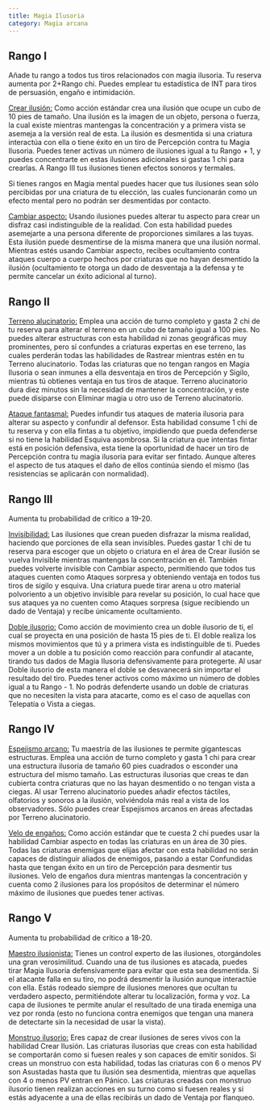 ```yaml
---
title: Magia Ilusoria
category: Magia arcana
---
```


## Rango I

Añade tu rango a todos tus tiros relacionados con magia ilusoria. Tu reserva aumenta por 2+Rango chi. Puedes emplear tu estadística de INT para tiros de persuasión, engaño e intimidación.

<u>Crear ilusión:</u> Como acción estándar crea una ilusión que ocupe un cubo de 10 pies de tamaño. Una ilusión es la imagen de un objeto, persona o fuerza, la cual existe mientras mantengas la concentración y a primera vista se asemeja a la versión real de esta. La ilusión es desmentida si una criatura interactúa con ella o tiene éxito en un tiro de Percepción contra tu Magia Ilusoria. Puedes tener activas un número de ilusiones igual a tu Rango + 1, y puedes concentrarte en estas ilusiones adicionales si gastas 1 chi para crearlas. A Rango III tus ilusiones tienen efectos sonoros y termales. 

Si tienes rangos en Magia mental puedes hacer que tus ilusiones sean sólo percibidas por una criatura de tu elección, las cuales funcionarán como un efecto mental pero no podrán ser desmentidas por contacto.

<u>Cambiar aspecto:</u> Usando ilusiones puedes alterar tu aspecto para crear un disfraz casi indistinguible de la realidad. Con esta habilidad puedes asemejarte a una persona diferente de proporciones similares a las tuyas. Esta ilusión puede desmentirse de la misma manera que una ilusión normal. Mientras estés usando Cambiar aspecto, recibes ocultamiento contra ataques cuerpo a cuerpo hechos por criaturas que no hayan desmentido la ilusión (ocultamiento te otorga un dado de desventaja a la defensa y te permite cancelar un éxito adicional al turno).

## Rango II

<u>Terreno alucinatorio:</u> Emplea una acción de turno completo y gasta 2 chi de tu reserva para alterar el terreno en un cubo de tamaño igual a 100 pies. No puedes alterar estructuras con esta habilidad ni zonas geográficas muy prominentes, pero sí confundes a criaturas expertas en ese terreno, las cuales perderán todas las habilidades de Rastrear mientras estén en tu Terreno alucinatorio. Todas las criaturas que no tengan rangos en Magia Ilusoria o sean inmunes a ella desventaja en tiros de Percepción y Sigilo, mientras tú obtienes ventaja en tus tiros de ataque. Terreno alucinatorio dura diez minutos sin la necesidad de mantener la concentración, y este puede disiparse con Eliminar magia u otro uso de Terreno alucinatorio.

<u>Ataque fantasmal:</u> Puedes infundir tus ataques de materia ilusoria para alterar su aspecto y confundir al defensor. Esta habilidad consume 1 chi de tu reserva y con ella fintas a tu objetivo, impidiendo que pueda defenderse si no tiene la habilidad Esquiva asombrosa. Si la criatura que intentas fintar está en posición defensiva, esta tiene la oportunidad de hacer un tiro de Percepción contra tu magia ilusoria para evitar ser fintado. Aunque alteres el aspecto de tus ataques el daño de ellos continúa siendo el mismo (las resistencias se aplicarán con normalidad).

## Rango III

Aumenta tu probabilidad de crítico a 19-20.

<u>Invisibilidad:</u> Las ilusiones que crean pueden disfrazar la misma realidad, haciendo que porciones de ella sean invisibles. Puedes gastar 1 chi de tu reserva para escoger que un objeto o criatura en el área de Crear ilusión se vuelva Invisible mientras mantengas la concentración en él. También puedes volverte invisible con Cambiar aspecto, permitiendo que todos tus ataques cuenten como Ataques sorpresa y obteniendo ventaja en todos tus tiros de sigilo y esquiva. Una criatura puede tirar arena u otro material polvoriento a un objetivo invisible para revelar su posición, lo cual hace que sus ataques ya no cuenten como Ataques sorpresa (sigue recibiendo un dado de Ventaja) y recibe únicamente ocultamiento.

<u>Doble ilusorio:</u> Como acción de movimiento crea un doble ilusorio de ti, el cual se proyecta en una posición de hasta 15 pies de ti. El doble realiza los mismos movimientos que tú y a primera vista es indistinguible de ti. Puedes mover a un doble a tu posición como reacción para confundir al atacante, tirando tus dados de Magia Ilusoria defensivamente para protegerte. Al usar Doble ilusorio de esta manera el doble se desvanecerá sin importar el resultado del tiro. Puedes tener activos como máximo un número de dobles igual a tu Rango - 1. No podrás defenderte usando un doble de criaturas que no necesiten la vista para atacarte, como es el caso de aquellas con Telepatía o Vista a ciegas.

## Rango IV

<u>Espejismo arcano:</u> Tu maestría de las ilusiones te permite gigantescas estructuras. Emplea una acción de turno completo y gasta 1 chi para crear una estructura ilusoria de tamaño 60 pies cuadrados o esconder una estructura del mismo tamaño. Las estructuras ilusorias que creas te dan cubierta contra criaturas que no las hayan desmentido o no tengan vista a ciegas. Al usar Terreno alucinatorio puedes añadir efectos táctiles, olfatorios y sonoros a la ilusión, volviéndola más real a vista de los observadores. Sólo puedes crear Espejismos arcanos en áreas afectadas por Terreno alucinatorio.

<u>Velo de engaños:</u> Como acción estándar que te cuesta 2 chi puedes usar la habilidad Cambiar aspecto en todas las criaturas en un área de 30 pies. Todas las criaturas enemigas que elijas afectar con esta habilidad no serán capaces de distinguir aliados de enemigos, pasando a estar Confundidas hasta que tengan éxito en un tiro de Percepción para desmentir tus ilusiones. Velo de engaños dura mientras mantengas la concentración y cuenta como 2 ilusiones para los propósitos de determinar el número máximo de ilusiones que puedes tener activas.

## Rango V 

Aumenta tu probabilidad de crítico a 18-20.

<u>Maestro ilusionista:</u> Tienes un control experto de las ilusiones, otorgándoles una gran verosimilitud. Cuando una de tus ilusiones es atacada, puedes tirar Magia Ilusoria defensivamente para evitar que esta sea desmentida. Si el atacante falla en su tiro, no podrá desmentir la ilusión aunque interactúe con ella. Estás rodeado siempre de ilusiones menores que ocultan tu verdadero aspecto, permitiéndote alterar tu localización, forma y voz. La capa de ilusiones te permite anular el resultado de una tirada enemiga una vez por ronda (esto no funciona contra enemigos que tengan una manera de detectarte sin la necesidad de usar la vista).

<u>Monstruo ilusorio:</u> Eres capaz de crear ilusiones de seres vivos con la habilidad Crear Ilusión. Las criaturas ilusorias que creas con esta habilidad se comportarán como si fuesen reales y son capaces de emitir sonidos. Si creas un monstruo con esta habilidad, todas las criaturas con 6 o menos PV son Asustadas hasta que tu ilusión sea desmentida, mientras que aquellas con 4 o menos PV entran en Pánico. Las criaturas creadas con monstruo ilusorio tienen realizan acciones en su turno como si fuesen reales y si estás adyacente a una de ellas recibirás un dado de Ventaja por flanqueo.